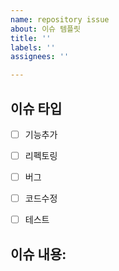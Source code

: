 ```yaml
---
name: repository issue
about: 이슈 템플릿
title: ''
labels: ''
assignees: ''

---
```


## 이슈 타입
<!--체크 또는 추가 / 해당되지않는 것은 지우기-->
* [ ] 기능추가
* [ ] 리펙토링
* [ ] 버그
* [ ] 코드수정
* [ ] 테스트


## 이슈 내용:
